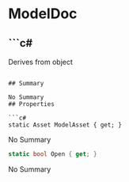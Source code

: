 # ModelDoc

## ```c#
Derives from object
```

## Summary

No Summary
## Properties

```c#
static Asset ModelAsset { get; } 
```
No Summary
```c#
static bool Open { get; } 
```
No Summary
